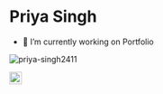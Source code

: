 # Priya Singh

<!--
**priya-singh2411/priya-singh2411** is a ✨ _special_ ✨ repository because its `README.md` (this file) appears on your GitHub profile.

Here are some ideas to get you started:
-->
- 🔭 I’m currently working on  Portfolio
<!--- 🌱 I’m currently learning ...
- 👯 I’m looking to collaborate on ...
- 🤔 I’m looking for help with ...
- 💬 Ask me about ...
- 📫 How to reach me: ...
- 😄 Pronouns: ...
- ⚡ Fun fact: ...
-->
<p align="left"> <img src="https://komarev.com/ghpvc/?username=priya-singh2411&label=Views&color=blue&style=plastic" alt="priya-singh2411" /> </p>

<a href="https://www.linkedin.com/in/priyasingh2411/">
  <img align="left" alt="Priya Linkdein" width="22px" src="https://cdn.jsdelivr.net/npm/simple-icons@v3/icons/linkedin.svg" />
</a>
